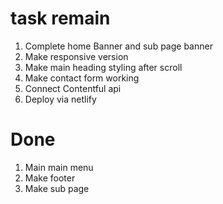 # task remain

1. Complete home Banner and sub page banner
2. Make responsive version
3. Make main heading styling after scroll
4. Make contact form working
5. Connect Contentful api
6. Deploy via netlify

# Done

1. Main main menu
2. Make footer
3. Make sub page
